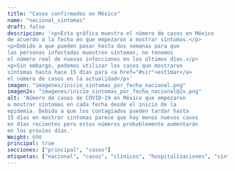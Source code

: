 ```yaml
---
title: "Casos confirmados en México"
name: "nacional_sintomas"
draft: false
descripcion: '<p>Esta gráfica muestra el número de casos en México
de acuerdo a la fecha en que empezaron a mostrar síntomas.</p>
<p>Debido a que pueden pasar hasta dos semanas para que
las personas infectadas muestren síntomas, no tenemos
el número real de nuevas infecciones en los últimos días.</p>
<p>Sin embargo, podemos utilizar los casos que mostraron
síntomas hasta hace 15 días para <a href="#sir">estimar</a>
el número de casos en la actualidad</p>'
imagen: "imagenes/inicio_sintomas_por_fecha_nacional.png"
imagen2x: "imagenes/inicio_sintomas_por_fecha_nacional@2x.png"
alt: 'Número de casos de COVID-19 en México que empezaron
a mostrar síntomas en cada fecha desde el inicio de la
epidemia. Debido a que los contagiados pueden tardar hasta
15 días en mostrar síntomas parece que hay menos nuevos casos
en días recientes pero estos números probablemente aumentarán
en los próxios días.'
Weight: 600
principal: true
secciones: ["principal", "casos"]
etiquetas: ["nacional", "casos", "clinicos", "hospitalizaciones", "síntomas"]
---
```

